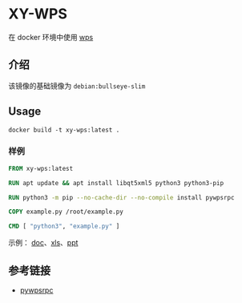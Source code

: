 # XY-WPS

在 docker 环境中使用 [wps](https://linux.wps.cn/)

## 介绍

该镜像的基础镜像为 `debian:bullseye-slim`

## Usage

```shell
docker build -t xy-wps:latest .
```

### 样例

```Dockerfile
FROM xy-wps:latest

RUN apt update && apt install libqt5xml5 python3 python3-pip

RUN python3 -m pip --no-cache-dir --no-compile install pywpsrpc

COPY example.py /root/example.py

CMD [ "python3", "example.py" ]
```

示例：
[doc](example/wps-doc)、[xls](example/wps-xls)、[ppt](example/wps-ppt)

## 参考链接

- [pywpsrpc](https://github.com/timxx/pywpsrpc)

